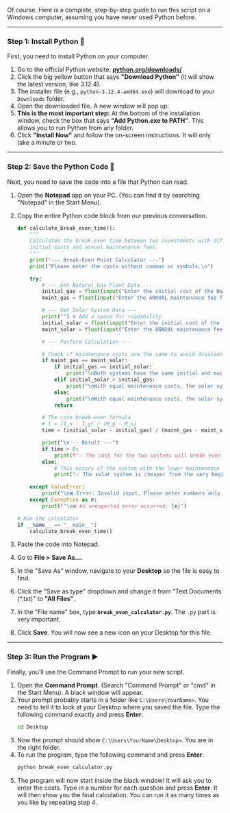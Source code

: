 Of course. Here is a complete, step-by-step guide to run this script on a Windows computer, assuming you have never used Python before.

-----

### Step 1: Install Python 🐍

First, you need to install Python on your computer.

1.  Go to the official Python website: **[python.org/downloads/](https://www.python.org/downloads/)**
2.  Click the big yellow button that says **"Download Python"** (it will show the latest version, like 3.12.4).
3.  The installer file (e.g., `python-3.12.4-amd64.exe`) will download to your `Downloads` folder.
4.  Open the downloaded file. A new window will pop up.
5.  **This is the most important step:** At the bottom of the installation window, check the box that says **"Add Python.exe to PATH"**. This allows you to run Python from any folder.
6.  Click **"Install Now"** and follow the on-screen instructions. It will only take a minute or two.

-----

### Step 2: Save the Python Code 📝

Next, you need to save the code into a file that Python can read.

1.  Open the **Notepad** app on your PC. (You can find it by searching "Notepad" in the Start Menu).

2.  Copy the entire Python code block from our previous conversation.

    ```python
    def calculate_break_even_time():
        """
        Calculates the break-even time between two investments with different
        initial costs and annual maintenance fees.
        """
        print("--- Break-Even Point Calculator ---")
        print("Please enter the costs without commas or symbols.\n")

        try:
            # --- Get Natural Gas Plant Data ---
            initial_gas = float(input("Enter the initial cost of the Natural Gas plant: $"))
            maint_gas = float(input("Enter the ANNUAL maintenance fee for the Natural Gas plant: $"))

            # --- Get Solar System Data ---
            print("") # Add a space for readability
            initial_solar = float(input("Enter the initial cost of the Solar system: $"))
            maint_solar = float(input("Enter the ANNUAL maintenance fee for the Solar system: $"))

            # --- Perform Calculation ---

            # Check if maintenance costs are the same to avoid division by zero
            if maint_gas == maint_solar:
                if initial_gas == initial_solar:
                    print("\nBoth systems have the same initial and maintenance costs. The cost will always be identical.")
                elif initial_solar > initial_gas:
                    print("\nWith equal maintenance costs, the solar system will always be more expensive.")
                else:
                    print("\nWith equal maintenance costs, the solar system will always be cheaper.")
                return

            # The core break-even formula
            # t = (I_s - I_g) / (M_g - M_s)
            time = (initial_solar - initial_gas) / (maint_gas - maint_solar)

            print("\n--- Result ---")
            if time > 0:
                print(f"✅ The cost for the two systems will break even in {time:.2f} years.")
            else:
                # This occurs if the system with the lower maintenance fee also has a lower initial cost
                print("✅ The solar system is cheaper from the very beginning (t=0).")

        except ValueError:
            print("\n❌ Error: Invalid input. Please enter numbers only.")
        except Exception as e:
            print(f"\n❌ An unexpected error occurred: {e}")

    # Run the calculator
    if __name__ == "__main__":
        calculate_break_even_time()
    ```

3.  Paste the code into Notepad.

4.  Go to **File \> Save As...**.

5.  In the "Save As" window, navigate to your **Desktop** so the file is easy to find.

6.  Click the "Save as type" dropdown and change it from "Text Documents (\*.txt)" to **"All Files"**.

7.  In the "File name" box, type **`break_even_calculator.py`**. The `.py` part is very important.

8.  Click **Save**. You will now see a new icon on your Desktop for this file.

-----

### Step 3: Run the Program ▶️

Finally, you'll use the Command Prompt to run your new script.

1.  Open the **Command Prompt**. (Search "Command Prompt" or "cmd" in the Start Menu). A black window will appear.
2.  Your prompt probably starts in a folder like `C:\Users\YourName>`. You need to tell it to look at your Desktop where you saved the file. Type the following command exactly and press **Enter**:
    ```cmd
    cd Desktop
    ```
3.  Now the prompt should show `C:\Users\YourName\Desktop>`. You are in the right folder.
4.  To run the program, type the following command and press **Enter**:
    ```cmd
    python break_even_calculator.py
    ```
5.  The program will now start inside the black window\! It will ask you to enter the costs. Type in a number for each question and press **Enter**. It will then show you the final calculation. You can run it as many times as you like by repeating step 4.
